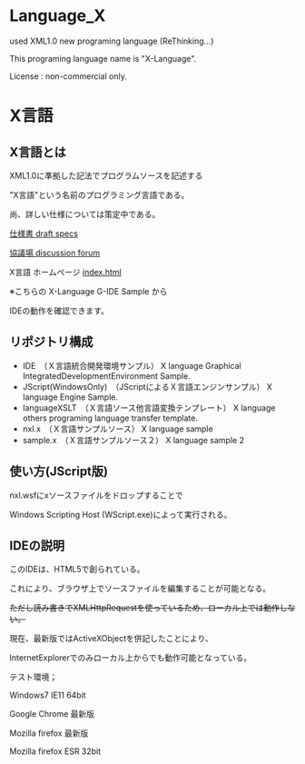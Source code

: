 # Language_X
used XML1.0 new programing language (ReThinking...)

This programing language name is "X-Language".

License : non-commercial only.

# X言語
## X言語とは
XML1.0に準拠した記法でプログラムソースを記述する

"X言語"という名前のプログラミング言語である。

尚、詳しい仕様については策定中である。

[仕様書 draft specs](https://github.com/mu-tan8/Language_X/wiki)

[協議場 discussion forum](https://github.com/mu-tan8/Language_X/issues)

X言語 ホームページ
[index.html](https://mu-tan8.github.io/Language_X/)

※こちらの X-Language G-IDE Sample から

IDEの動作を確認できます。

## リポジトリ構成

* IDE　（Ｘ言語統合開発環境サンプル） X language Graphical IntegratedDevelopmentEnvironment Sample.
* JScript(WindowsOnly)　（JScriptによるＸ言語エンジンサンプル） X language Engine Sample.
* languageXSLT　（Ｘ言語ソース他言語変換テンプレート） X language others programing language transfer template.
* nxl.x　（Ｘ言語サンプルソース） X language sample
* sample.x　（Ｘ言語サンプルソース２） X language sample 2

## 使い方(JScript版)

nxl.wsfにxソースファイルをドロップすることで

Windows Scripting Host (WScript.exe)によって実行される。

## IDEの説明

このIDEは、HTML5で創られている。

これにより、ブラウザ上でソースファイルを編集することが可能となる。

~~ただし読み書きでXMLHttpRequestを使っているため、ローカル上では動作しない。~~

現在、最新版ではActiveXObjectを併記したことにより、

InternetExplorerでのみローカル上からでも動作可能となっている。

 テスト環境；
 
 Windows7 IE11 64bit
 
 Google Chrome 最新版
 
 Mozilla firefox 最新版

 Mozilla firefox ESR 32bit
 
